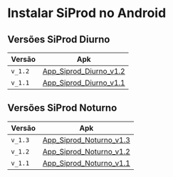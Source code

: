 # Instalar SiProd no Android

## Versões SiProd Diurno

Versão        | Apk
-----         | ------
`v_1.2`       |[App_Siprod_Diurno_v1.2](https://drive.google.com/file/d/1C9--v833Az8LbDD_bPmuIvY7oOXMPdqS/view?usp=sharing)
`v_1.1`       |[App_Siprod_Diurno_v1.1](https://drive.google.com/file/d/145oQB0FGhvoGVps5FDGAbgfuBMEoDlMf/view?usp=sharing)

## Versões SiProd Noturno

Versão        | Apk
-----         | ------
`v_1.3`       |[App_Siprod_Noturno_v1.3](https://drive.google.com/file/d/1Eq4i47rX4GwQMZWcJ_S0saZFHTYzA85Q/view?usp=sharing)
`v_1.2`       |[App_Siprod_Noturno_v1.2](https://drive.google.com/file/d/12LLpzCfNefBH7NcYbzxgp-eIFTJ-ZqIC/view?usp=sharing)
`v_1.1`       |[App_Siprod_Noturno_v1.1](https://drive.google.com/file/d/1Occi-AatsCj10m2R-VxglkIPWDK5Xfcp/view?usp=sharing)
